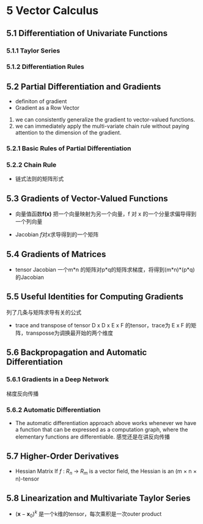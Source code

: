 # 5 Vector Calculus
## 5.1 Differentiation of Univariate Functions
### 5.1.1 Taylor Series
### 5.1.2 Differentiation Rules
## 5.2 Partial Differentiation and Gradients
- definiton of gradient
- Gradient as a Row Vector
1. we can consistently generalize the gradient to vector-valued functions.
2. we can immediately apply the multi-variate chain rule without paying attention to the dimension of the gradient.

### 5.2.1 Basic Rules of Partial Differentiation
### 5.2.2 Chain Rule
- 链式法则的矩阵形式

## 5.3 Gradients of Vector-Valued Functions
- 向量值函数$\mathbf {f(x)}$
把一个向量映射为另一个向量，f 对 x 的一个分量求偏导得到一个列向量

- Jacobian
$f$对$x$求导得到的一个矩阵

## 5.4 Gradients of Matrices
- tensor Jacobian
一个m\*n 的矩阵对p\*q的矩阵求梯度，将得到(m\*n)\*(p\*q)的Jacobian

## 5.5 Useful Identities for Computing Gradients
列了几条与矩阵求导有关的公式

- trace and transpose of tensor
D x D x E x F 的tensor，trace为 E x F 的矩阵，transposse为调换最开始的两个维度

## 5.6 Backpropagation and Automatic Differentiation
### 5.6.1 Gradients in a Deep Network
梯度反向传播
### 5.6.2 Automatic Differentiation
- The automatic differentiation approach above works whenever we have a function that can be expressed as a computation graph, where the elementary functions are differentiable.
感觉还是在讲反向传播

## 5.7 Higher-Order Derivatives
- Hessian Matrix
If $f$ : $R_n$ → $R_m$ is a vector field, the Hessian is an (m × n × n)-tensor

## 5.8 Linearization and Multivariate Taylor Series
- $(\mathbf x-\mathbf x_0)^k$ 是一个k维的tensor，每次乘积是一次outer product